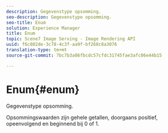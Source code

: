 ```yaml
---
description: Gegevenstype opsomming.
seo-description: Gegevenstype opsomming.
seo-title: Enum
solution: Experience Manager
title: Enum
topic: Scene7 Image Serving - Image Rendering API
uuid: f6c802de-3c78-4c3f-aa9f-bf268c8a3076
translation-type: tm+mt
source-git-commit: 7bc7b3a86fbcdc57cfdc31745fae3afc06e44b15

---
```



# Enum{#enum}

Gegevenstype opsomming.

Opsommingswaarden zijn gehele getallen, doorgaans positief, opeenvolgend en beginnend bij 0 of 1.
